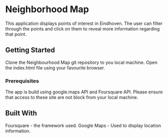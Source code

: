 # Neighborhood  Map

This application displays points of interest in Eindhoven. The user can filter through the points and click on them to reveal more information regarding that point. 

## Getting Started

Clone the Neighbourhood Map git repository to you local machine. Open the index.html file using your favourite browser. 

### Prerequisites

The app is build using google.maps API and Foursquare API. Please ensure that access to these site are not block from your local machine. 

## Built With
Foursquare - the framework used. 
Google Maps - Used to display location information.